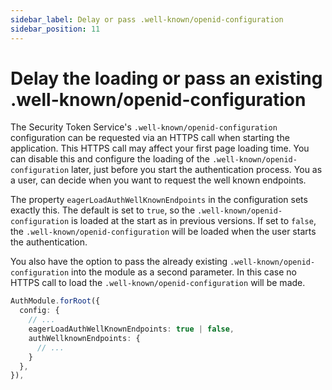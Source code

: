 ```yaml
---
sidebar_label: Delay or pass .well-known/openid-configuration
sidebar_position: 11
---
```


# Delay the loading or pass an existing .well-known/openid-configuration

The Security Token Service's `.well-known/openid-configuration` configuration can be requested via an HTTPS call when starting the application. This HTTPS call may affect your first page loading time. You can disable this and configure the loading of the `.well-known/openid-configuration` later, just before you start the authentication process. You as a user, can decide when you want to request the well known endpoints.

The property `eagerLoadAuthWellKnownEndpoints` in the configuration sets exactly this. The default is set to `true`, so the `.well-known/openid-configuration` is loaded at the start as in previous versions. If set to `false`, the `.well-known/openid-configuration` will be loaded when the user starts the authentication.

You also have the option to pass the already existing `.well-known/openid-configuration` into the module as a second parameter. In this case no HTTPS call to load the `.well-known/openid-configuration` will be made.

```ts
AuthModule.forRoot({
  config: {
    // ...
    eagerLoadAuthWellKnownEndpoints: true | false,
    authWellknownEndpoints: {
      // ...
    }
  },
}),
```
